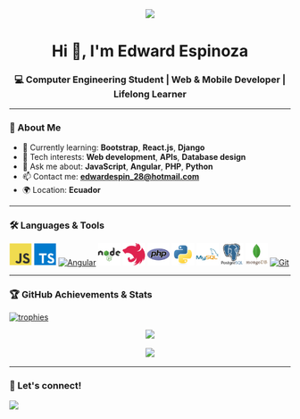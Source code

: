 <div id="header" align="center">
  <img src="https://media4.giphy.com/media/4rZA5D22301iMgrUNd/giphy.gif?cid=ecf05e478m0izbkrbxp18foiigy5xpsyc9rzidkzy24z64q0&rid=giphy.gif&ct=g" width="200"/>
  <h1>Hi 👋, I'm Edward Espinoza</h1>
  <h3>💻 Computer Engineering Student | Web & Mobile Developer | Lifelong Learner</h3>
</div>

---

### 🚀 About Me
- 🌱 Currently learning: **Bootstrap**, **React.js**, **Django**
- 🧠 Tech interests: **Web development**, **APIs**, **Database design**
- 💬 Ask me about: **JavaScript**, **Angular**, **PHP**, **Python**
- 📫 Contact me: **edwardespin_28@hotmail.com**
- 🌍 Location: **Ecuador**

---

### 🛠️ Languages & Tools
<p align="left">
  <a href="https://developer.mozilla.org/en-US/docs/Web/JavaScript"><img src="https://raw.githubusercontent.com/devicons/devicon/master/icons/javascript/javascript-original.svg" alt="JavaScript" width="40" height="40"/></a>
  <a href="https://www.typescriptlang.org/"><img src="https://raw.githubusercontent.com/devicons/devicon/master/icons/typescript/typescript-original.svg" alt="TypeScript" width="40" height="40"/></a>
  <a href="https://angular.io/"><img src="https://angular.io/assets/images/logos/angular/angular.svg" alt="Angular" width="40" height="40"/></a>
  <a href="https://nodejs.org/"><img src="https://raw.githubusercontent.com/devicons/devicon/master/icons/nodejs/nodejs-original-wordmark.svg" alt="Node.js" width="40" height="40"/></a>
  <a href="https://nestjs.com/"><img src="https://raw.githubusercontent.com/devicons/devicon/master/icons/nestjs/nestjs-plain.svg" alt="NestJS" width="40" height="40"/></a>
  <a href="https://www.php.net/"><img src="https://raw.githubusercontent.com/devicons/devicon/master/icons/php/php-original.svg" alt="PHP" width="40" height="40"/></a>
  <a href="https://www.python.org/"><img src="https://raw.githubusercontent.com/devicons/devicon/master/icons/python/python-original.svg" alt="Python" width="40" height="40"/></a>
  <a href="https://www.mysql.com/"><img src="https://raw.githubusercontent.com/devicons/devicon/master/icons/mysql/mysql-original-wordmark.svg" alt="MySQL" width="40" height="40"/></a>
  <a href="https://www.postgresql.org/"><img src="https://raw.githubusercontent.com/devicons/devicon/master/icons/postgresql/postgresql-original-wordmark.svg" alt="PostgreSQL" width="40" height="40"/></a>
  <a href="https://www.mongodb.com/"><img src="https://raw.githubusercontent.com/devicons/devicon/master/icons/mongodb/mongodb-original-wordmark.svg" alt="MongoDB" width="40" height="40"/></a>
  <a href="https://git-scm.com/"><img src="https://www.vectorlogo.zone/logos/git-scm/git-scm-icon.svg" alt="Git" width="40" height="40"/></a>
</p>

---

### 🏆 GitHub Achievements & Stats
<p align="left">
  <a href="https://github.com/ryo-ma/github-profile-trophy">
    <img src="https://github-profile-trophy.vercel.app/?username=angelooop28&theme=darkhub&no-frame=true&margin-w=10" alt="trophies"/>
  </a>
</p>

<p align="center">
  <img src="https://github-readme-stats.vercel.app/api?username=angelooop28&show_icons=true&theme=radical&count_private=true"/>
</p>

<p align="center">
  <img src="https://github-readme-stats.vercel.app/api/top-langs/?username=angelooop28&layout=compact&langs_count=8&theme=radical"/>
</p>

---

### 📌 Let's connect!
<a href="mailto:edwardespin12@gmail.com"><img src="https://img.shields.io/badge/Email-D14836?style=for-the-badge&logo=gmail&logoColor=white"/></a>
